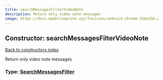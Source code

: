 ```yaml
---
title: searchMessagesFilterVideoNote
description: Return only video note messages
image: https://docs.madelineproto.xyz/favicons/android-chrome-256x256.png
---
```

## Constructor: searchMessagesFilterVideoNote  
[Back to constructors index](index.md)



Return only video note messages




### Type: [SearchMessagesFilter](../types/SearchMessagesFilter.md)


